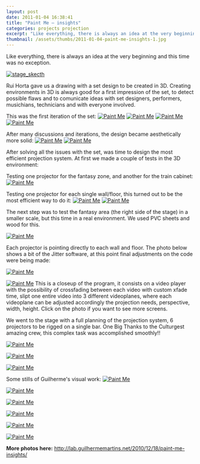 ```yaml
---
layout: post
date: 2011-01-04 16:38:41
title: "Paint Me – insights"
categories: projects projection
excerpt: "Like everything, there is always an idea at the very beginning and this time was no exception."
thumbnail: /assets/thumbs/2011-01-04-paint-me-insights-1.jpg
---
```


Like everything, there is always an idea at the very beginning and this time was no exception. 

<a href="http://www.flickr.com/photos/guibot/5322742117/" title="stage_skecth by guibot, on Flickr"><img class="postimage" alt="stage_skecth" src="/assets/images/2011-01-04-paint-me-insights-1.jpg"/></a>

Rui Horta gave us a drawing with a set design to be created in 3D. Creating environments in 3D is always good for a first impression of the set, to detect possible flaws and to comunicate ideas with set designers, performers, musichians, technicians and with everyone involved.

This was the first iteration of the set:
<a href="http://www.flickr.com/photos/guibot/5322742187/" title="Paint Me by guibot, on Flickr"><img class="postimage" alt="Paint Me" src="/assets/images/2011-01-04-paint-me-insights-2.jpg"/></a>
<a href="http://www.flickr.com/photos/guibot/5322742287/" title="Paint Me by guibot, on Flickr"><img class="postimage" alt="Paint Me" src="/assets/images/2011-01-04-paint-me-insights-3.jpg"/></a>
<a href="http://www.flickr.com/photos/guibot/5322742377/" title="Paint Me by guibot, on Flickr"><img class="postimage" alt="Paint Me" src="/assets/images/2011-01-04-paint-me-insights-4.jpg"/></a>
<a href="http://www.flickr.com/photos/guibot/5323347366/" title="Paint Me by guibot, on Flickr"><img class="postimage" alt="Paint Me" src="/assets/images/2011-01-04-paint-me-insights-5.jpg"/></a>

After many discussions and iterations, the design became aesthetically more solid:
<a href="http://www.flickr.com/photos/guibot/5323347478/" title="Paint Me by guibot, on Flickr"><img class="postimage" alt="Paint Me" src="/assets/images/2011-01-04-paint-me-insights-6.jpg"/></a>
<a href="http://www.flickr.com/photos/guibot/5323347584/" title="Paint Me by guibot, on Flickr"><img class="postimage" alt="Paint Me" src="/assets/images/2011-01-04-paint-me-insights-7.jpg"/></a>

After solving all the issues with the set, was time to design the most efficient projection system. At first we made a couple of tests in the 3D environment:

Testing one projector for the fantasy zone, and another for the train cabinet:
<a href="http://www.flickr.com/photos/guibot/5323347872/" title="Paint Me by guibot, on Flickr"><img class="postimage" alt="Paint Me" src="/assets/images/2011-01-04-paint-me-insights-8.jpg"/></a>

Testing one projector for each single wall/floor, this turned out to be the most efficient way to do it:
<a href="http://www.flickr.com/photos/guibot/5323348296/" title="Paint Me by guibot, on Flickr"><img class="postimage" alt="Paint Me" src="/assets/images/2011-01-04-paint-me-insights-9.jpg"/></a>
<a href="http://www.flickr.com/photos/guibot/5322743031/" title="Paint Me by guibot, on Flickr"><img class="postimage" alt="Paint Me" src="/assets/images/2011-01-04-paint-me-insights-10.jpg"/></a>

The next step was to test the fantasy area (the right side of the stage) in a smaller scale, but this time in a real environment. We used PVC sheets and wood for this. 

<a href="http://www.flickr.com/photos/guibot/5323024713/" title="Paint Me by guibot, on Flickr"><img class="postimage" alt="Paint Me" src="/assets/images/2011-01-04-paint-me-insights-11.jpg"/></a>

Each projector is pointing directly to each wall and floor. The photo below shows a bit of the Jitter software, at this point final adjustments on the code were being made:

<a href="http://www.flickr.com/photos/guibot/5323024781/" title="Paint Me by guibot, on Flickr"><img class="postimage" alt="Paint Me" src="/assets/images/2011-01-04-paint-me-insights-12.jpg"/></a>

<a href="http://www.flickr.com/photos/guibot/5322804865/" title="Paint Me by guibot, on Flickr"><img class="postimage" alt="Paint Me" src="/assets/images/2011-01-04-paint-me-insights-13.jpg"/></a>
This is a closeup of the program, it consists on a video player with the possibility of crossfading between each video with custom xfade time, slipt one entire video into 3 different videoplanes, where each videoplane can be adjusted accordingly the projection needs, perspective, width, height. Click on the photo if you want to see more screens.

We went to the stage with a full planning of the projection system, 6 projectors to be rigged on a single bar. One Big Thanks to the Culturgest amazing crew, this complex task was accomplished smoothly!!

<a href="http://www.flickr.com/photos/guibot/5323407342/" title="Paint Me by guibot, on Flickr"><img class="postimage" alt="Paint Me" src="/assets/images/2011-01-04-paint-me-insights-14.jpg"/></a>

<a href="http://www.flickr.com/photos/guibot/5323408142/" title="Paint Me by guibot, on Flickr"><img class="postimage" alt="Paint Me" src="/assets/images/2011-01-04-paint-me-insights-15.jpg"/></a>

<a href="http://www.flickr.com/photos/guibot/5322804361/" title="Paint Me by guibot, on Flickr"><img class="postimage" alt="Paint Me" src="/assets/images/2011-01-04-paint-me-insights-16.jpg"/></a>

Some stills of Guilherme's visual work:
<a href="http://www.flickr.com/photos/guibot/5323410480/" title="Paint Me by guibot, on Flickr"><img class="postimage" alt="Paint Me" src="/assets/images/2011-01-04-paint-me-insights-17.jpg"/></a>

<a href="http://www.flickr.com/photos/guibot/5322805779/" title="Paint Me by guibot, on Flickr"><img class="postimage" alt="Paint Me" src="/assets/images/2011-01-04-paint-me-insights-18.jpg"/></a>

<a href="http://www.flickr.com/photos/guibot/5323410258/" title="Paint Me by guibot, on Flickr"><img class="postimage" alt="Paint Me" src="/assets/images/2011-01-04-paint-me-insights-19.jpg"/></a>

<a href="http://www.flickr.com/photos/guibot/5323410170/" title="Paint Me by guibot, on Flickr"><img class="postimage" alt="Paint Me" src="/assets/images/2011-01-04-paint-me-insights-20.jpg"/></a>

<a href="http://www.flickr.com/photos/guibot/5323410080/" title="Paint Me by guibot, on Flickr"><img class="postimage" alt="Paint Me" src="/assets/images/2011-01-04-paint-me-insights-21.jpg"/></a>

<a href="http://www.flickr.com/photos/guibot/5323410596/" title="Paint Me by guibot, on Flickr"><img class="postimage" alt="Paint Me" src="/assets/images/2011-01-04-paint-me-insights-22.jpg"/></a>

<strong>More photos here:</strong>
<a href="http://lab.guilhermemartins.net/2010/12/18/paint-me-insights/">http://lab.guilhermemartins.net/2010/12/18/paint-me-insights/</a>


